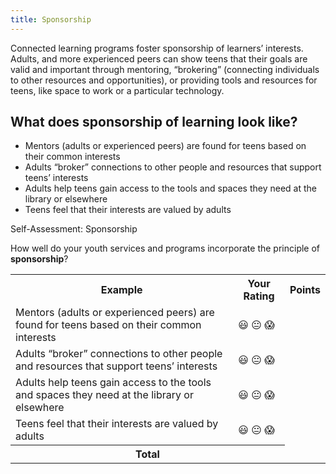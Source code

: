 ```yaml
---
title: Sponsorship
---
```


Connected learning programs foster sponsorship of learners’ interests. Adults, and more experienced peers can show teens that their goals are valid and important through mentoring, “brokering” (connecting individuals to other resources and opportunities), or providing tools and resources for teens, like space to work or a particular technology.

## What does sponsorship of learning look like? 
* Mentors (adults or experienced peers) are found for teens based on their common interests
* Adults “broker” connections to other people and resources that support teens’ interests
* Adults help teens gain access to the tools and spaces they need at the library or elsewhere
* Teens feel that their interests are valued by adults

<div class="reflection">
	<p>Self-Assessment: Sponsorship</p>
	<p>How well do your youth services and programs incorporate the principle of <b>sponsorship</b>?</p>
	<table class="worksheet">
		<tr>
			<th>Example</th>
			<th>Your Rating</th>
			<th>Points</th>
		</tr>
		<tr>
			<td>Mentors (adults or experienced peers) are found for teens based on their common interests</td>
			<td>😃 😐 😱</td>
			<td></td>
		</tr>
		<tr>
			<td>Adults “broker” connections to other people and resources that support teens’ interests</td>
			<td>😃 😐 😱</td>
			<td></td>
		</tr>
		<tr>
			<td>Adults help teens gain access to the tools and spaces they need at the library or elsewhere</td>
			<td>😃 😐 😱</td>
			<td></td>
		</tr>
		<tr>
			<td>Teens feel that their interests are valued by adults</td>
			<td>😃 😐 😱</td>
			<td></td>
		</tr>
		<tr>
			<th colspan="2">Total</th>
			<td></td>
		</tr>
	</table>
</div>